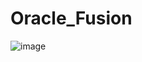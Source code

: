 # Oracle_Fusion
![image](https://user-images.githubusercontent.com/79009772/228785837-9b0c0bc7-ceb2-42a5-8ea8-fd0bbb73c611.png)
